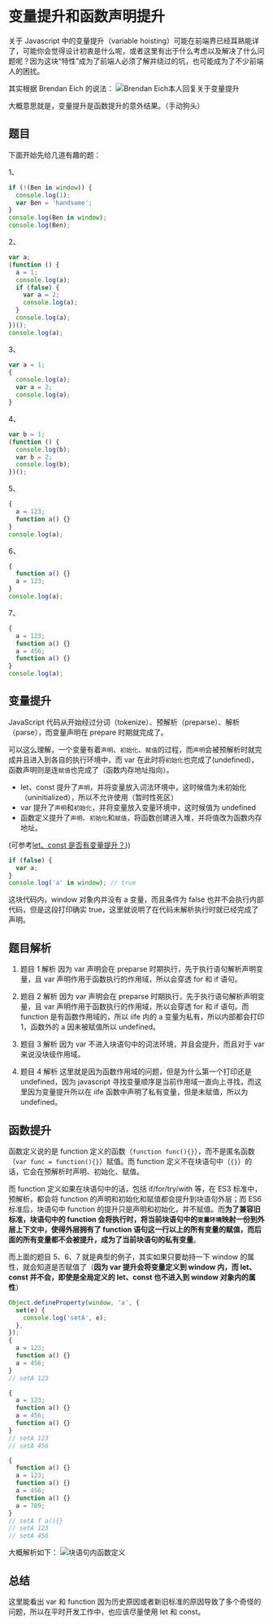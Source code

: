 # 变量提升和函数声明提升

关于 Javascript 中的变量提升（variable hoisting）可能在前端界已经耳熟能详了，可能你会觉得设计初衷是什么呢，或者这里有出于什么考虑以及解决了什么问题呢？因为这块“特性”成为了前端人必须了解并绕过的坑，也可能成为了不少前端人的困扰。

其实根据 Brendan Eich 的说法：
![Brendan Eich本人回复关于变量提升](https://raw.githubusercontent.com/ben-lau/blog/master/assets/images/brendan-erich-answer.png)

大概意思就是，变量提升是函数提升的意外结果。（手动狗头）

## 题目

下面开始先给几道有趣的题：

1、

```javascript
if (!(Ben in window)) {
  console.log(1);
  var Ben = 'handsome';
}
console.log(Ben in window);
console.log(Ben);
```

2、

```javascript
var a;
(function () {
  a = 1;
  console.log(a);
  if (false) {
    var a = 2;
    console.log(a);
  }
  console.log(a);
})();
console.log(a);
```

3、

```javascript
var a = 1;
{
  console.log(a);
  var a = 2;
  console.log(a);
}
```

4、

```javascript
var b = 1;
(function () {
  console.log(b);
  var b = 2;
  console.log(b);
})();
```

5、

```javascript
{
  a = 123;
  function a() {}
}
console.log(a);
```

6、

```javascript
{
  function a() {}
  a = 123;
}
console.log(a);
```

7、

```javascript
{
  a = 123;
  function a() {}
  a = 456;
  function a() {}
}
console.log(a);
```

## 变量提升

JavaScript 代码从开始经过分词（tokenize）、预解析（preparse）、解析（parse），而变量声明在 prepare 时期就完成了。

可以这么理解，一个变量有着`声明`、`初始化`、`赋值`的过程，而`声明`会被预解析时就完成并且进入到各自的执行环境中，而 var 在此时将`初始化`也完成了(undefined)，函数声明则是连`赋值`也完成了（函数内存地址指向）。

- let、const 提升了`声明`，并将变量放入词法环境中，这时候值为未初始化（uninitialized），所以不允许使用（暂时性死区）
- var 提升了`声明`和`初始化`，并将变量放入变量环境中，这时候值为 undefined
- 函数定义提升了`声明`、`初始化`和`赋值`，将函数创建进入堆，并将值改为函数内存地址。

(可参考[let、const 是否有变量提升？](https://stackoverflow.com/questions/31219420/are-variables-declared-with-let-or-const-hoisted/31222689#31222689)))

```javascript
if (false) {
  var a;
}
console.log('a' in window); // true
```

这块代码内，window 对象内并没有 a 变量，而且条件为 false 也并不会执行内部代码，但是这段打印确实 true，这里就说明了在代码未解析执行时就已经完成了声明。

## 题目解析

1. 题目 1 解析
   因为 var 声明会在 preparse 时期执行，先于执行语句解析声明变量，且 var 声明作用于函数执行的作用域，所以会穿透 for 和 if 语句。

2. 题目 2 解析
   因为 var 声明会在 preparse 时期执行，先于执行语句解析声明变量，且 var 声明作用于函数执行的作用域，所以会穿透 for 和 if 语句。而 function 是有函数作用域的，所以 iife 内的 a 变量为私有，所以内部都会打印 1，函数外的 a 因未被赋值所以 undefined。

3. 题目 3 解析
   因为 var 不进入块语句中的词法环境，并且会提升，而且对于 var 来说没块级作用域。

4. 题目 4 解析
   这里就是因为函数作用域的问题，但是为什么第一个打印还是 undefined，因为 javascript 寻找变量顺序是当前作用域一直向上寻找，而这里因为变量提升所以在 iife 函数中声明了私有变量，但是未赋值，所以为 undefined。

## 函数提升

函数定义说的是 function 定义的函数（`function func(){}`），而不是匿名函数（`var func = function(){}`）赋值。而 function 定义不在块语句中（`{}`）的话，它会在预解析时声明、初始化、赋值。

而 function 定义如果在块语句中的话，包括 if/for/try/with 等，在 ES3 标准中，预解析，都会将 function 的声明和初始化和赋值都会提升到块语句外层；而 ES6 标准后，块语句中 function 的提升只是声明和初始化，并不赋值。而**为了兼容旧标准，块语句中的 function 会将执行时，将当前块语句中的`变量环境`映射一份到外层上下文中，使得外层拥有了 function 语句这一行以上的所有变量的赋值，而后面的所有变量都不会被提升，成为了当前块语句的私有变量**。

而上面的题目 5、6、7 就是典型的例子，其实如果只要劫持一下 window 的属性，就会知道是否赋值了（**因为 var 提升会将变量定义到 window 内，而 let、const 并不会，即使是全局定义的 let、const 也不进入到 window 对象内的属性**）

```javascript
Object.defineProperty(window, 'a', {
  set(e) {
    console.log('setA', e);
  },
});
{
  a = 123;
  function a() {}
  a = 456;
}
// setA 123

{
  a = 123;
  function a() {}
  a = 456;
  function a() {}
}
// setA 123
// setA 456

{
  function a() {}
  a = 123;
  function a() {}
  a = 456;
  function a() {}
  a = 789;
}
// setA f a(){}
// setA 123
// setA 456
```

大概解析如下：
![块语句内函数定义](https://raw.githubusercontent.com/ben-lau/blog/master/assets/images/function-hoist.png)

## 总结

这里能看出 var 和 function 因为历史原因或者新旧标准的原因导致了多个奇怪的问题，所以在平时开发工作中，也应该尽量使用 let 和 const。
